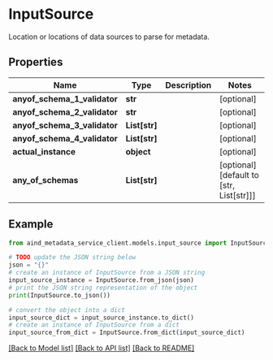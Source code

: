 # InputSource

Location or locations of data sources to parse for metadata.

## Properties

Name | Type | Description | Notes
------------ | ------------- | ------------- | -------------
**anyof_schema_1_validator** | **str** |  | [optional] 
**anyof_schema_2_validator** | **str** |  | [optional] 
**anyof_schema_3_validator** | **List[str]** |  | [optional] 
**anyof_schema_4_validator** | **List[str]** |  | [optional] 
**actual_instance** | **object** |  | [optional] 
**any_of_schemas** | **List[str]** |  | [optional] [default to [str, List[str]]]

## Example

```python
from aind_metadata_service_client.models.input_source import InputSource

# TODO update the JSON string below
json = "{}"
# create an instance of InputSource from a JSON string
input_source_instance = InputSource.from_json(json)
# print the JSON string representation of the object
print(InputSource.to_json())

# convert the object into a dict
input_source_dict = input_source_instance.to_dict()
# create an instance of InputSource from a dict
input_source_from_dict = InputSource.from_dict(input_source_dict)
```
[[Back to Model list]](../README.md#documentation-for-models) [[Back to API list]](../README.md#documentation-for-api-endpoints) [[Back to README]](../README.md)


